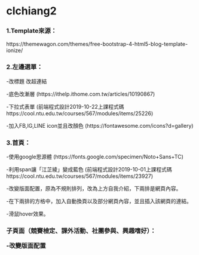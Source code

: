 # clchiang2
<h3>1.Template來源：</h3>
<p>https://themewagon.com/themes/free-bootstrap-4-html5-blog-template-ionize/</p>
<h3>2.左邊選單：</h3>
  <p>-改標題 改超連結</p>
  <p>-底色改漸層 (https://ithelp.ithome.com.tw/articles/10190867)</p>
  <p>-下拉式表單 (前端程式設計2019-10-22上課程式碼https://cool.ntu.edu.tw/courses/567/modules/items/25226)</p>
  <p>-加入FB,IG,LINE icon並且改顏色 (https://fontawesome.com/icons?d=gallery) </p>
<h3>3.首頁：</h3>
  <p>-使用google思源體 (https://fonts.google.com/specimen/Noto+Sans+TC) </p>
  <p>-利用span讓「江芷綾」變成藍色 (前端程式設計2019-10-01上課程式碼https://cool.ntu.edu.tw/courses/567/modules/items/23927)
  <p>-改變版面配置，原為不規則排列，改為上方自我介紹，下兩排是網頁內容。</p>
  <p>-在下兩排的方格中，加入自動換頁以及部分網頁內容，並且插入該網頁的連結。</p>
  <p>-滑鼠hover效果。</p>
<h3>子頁面（競賽檢定、課外活動、社團參與、興趣嗜好）：
  <p>-改變版面配置

